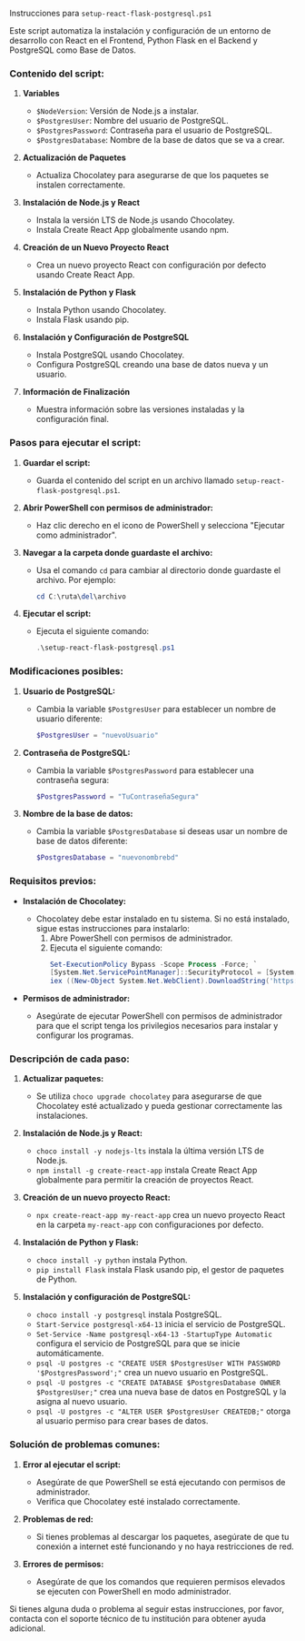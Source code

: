 Instrucciones para `setup-react-flask-postgresql.ps1`

Este script automatiza la instalación y configuración de un entorno de desarrollo con React en el Frontend, Python Flask en el Backend y PostgreSQL como Base de Datos.

### Contenido del script:

1. **Variables**
   - `$NodeVersion`: Versión de Node.js a instalar.
   - `$PostgresUser`: Nombre del usuario de PostgreSQL.
   - `$PostgresPassword`: Contraseña para el usuario de PostgreSQL.
   - `$PostgresDatabase`: Nombre de la base de datos que se va a crear.

2. **Actualización de Paquetes**
   - Actualiza Chocolatey para asegurarse de que los paquetes se instalen correctamente.

3. **Instalación de Node.js y React**
   - Instala la versión LTS de Node.js usando Chocolatey.
   - Instala Create React App globalmente usando npm.

4. **Creación de un Nuevo Proyecto React**
   - Crea un nuevo proyecto React con configuración por defecto usando Create React App.

5. **Instalación de Python y Flask**
   - Instala Python usando Chocolatey.
   - Instala Flask usando pip.

6. **Instalación y Configuración de PostgreSQL**
   - Instala PostgreSQL usando Chocolatey.
   - Configura PostgreSQL creando una base de datos nueva y un usuario.

7. **Información de Finalización**
   - Muestra información sobre las versiones instaladas y la configuración final.

### Pasos para ejecutar el script:

1. **Guardar el script:**
   - Guarda el contenido del script en un archivo llamado `setup-react-flask-postgresql.ps1`.

2. **Abrir PowerShell con permisos de administrador:**
   - Haz clic derecho en el icono de PowerShell y selecciona "Ejecutar como administrador".

3. **Navegar a la carpeta donde guardaste el archivo:**
   - Usa el comando `cd` para cambiar al directorio donde guardaste el archivo. Por ejemplo:
     ```powershell
     cd C:\ruta\del\archivo
     ```

4. **Ejecutar el script:**
   - Ejecuta el siguiente comando:
     ```powershell
     .\setup-react-flask-postgresql.ps1
     ```

### Modificaciones posibles:

1. **Usuario de PostgreSQL:**
   - Cambia la variable `$PostgresUser` para establecer un nombre de usuario diferente:
     ```powershell
     $PostgresUser = "nuevoUsuario"
     ```

2. **Contraseña de PostgreSQL:**
   - Cambia la variable `$PostgresPassword` para establecer una contraseña segura:
     ```powershell
     $PostgresPassword = "TuContraseñaSegura"
     ```

3. **Nombre de la base de datos:**
   - Cambia la variable `$PostgresDatabase` si deseas usar un nombre de base de datos diferente:
     ```powershell
     $PostgresDatabase = "nuevonombrebd"
     ```

### Requisitos previos:

- **Instalación de Chocolatey:**
  - Chocolatey debe estar instalado en tu sistema. Si no está instalado, sigue estas instrucciones para instalarlo:
    1. Abre PowerShell con permisos de administrador.
    2. Ejecuta el siguiente comando:
       ```powershell
       Set-ExecutionPolicy Bypass -Scope Process -Force; `
       [System.Net.ServicePointManager]::SecurityProtocol = [System.Net.ServicePointManager]::SecurityProtocol -bor 3072; `
       iex ((New-Object System.Net.WebClient).DownloadString('https://chocolatey.org/install.ps1'))
       ```

- **Permisos de administrador:**
  - Asegúrate de ejecutar PowerShell con permisos de administrador para que el script tenga los privilegios necesarios para instalar y configurar los programas.

### Descripción de cada paso:

1. **Actualizar paquetes:**
   - Se utiliza `choco upgrade chocolatey` para asegurarse de que Chocolatey esté actualizado y pueda gestionar correctamente las instalaciones.

2. **Instalación de Node.js y React:**
   - `choco install -y nodejs-lts` instala la última versión LTS de Node.js.
   - `npm install -g create-react-app` instala Create React App globalmente para permitir la creación de proyectos React.

3. **Creación de un nuevo proyecto React:**
   - `npx create-react-app my-react-app` crea un nuevo proyecto React en la carpeta `my-react-app` con configuraciones por defecto.

4. **Instalación de Python y Flask:**
   - `choco install -y python` instala Python.
   - `pip install Flask` instala Flask usando pip, el gestor de paquetes de Python.

5. **Instalación y configuración de PostgreSQL:**
   - `choco install -y postgresql` instala PostgreSQL.
   - `Start-Service postgresql-x64-13` inicia el servicio de PostgreSQL.
   - `Set-Service -Name postgresql-x64-13 -StartupType Automatic` configura el servicio de PostgreSQL para que se inicie automáticamente.
   - `psql -U postgres -c "CREATE USER $PostgresUser WITH PASSWORD '$PostgresPassword';"` crea un nuevo usuario en PostgreSQL.
   - `psql -U postgres -c "CREATE DATABASE $PostgresDatabase OWNER $PostgresUser;"` crea una nueva base de datos en PostgreSQL y la asigna al nuevo usuario.
   - `psql -U postgres -c "ALTER USER $PostgresUser CREATEDB;"` otorga al usuario permiso para crear bases de datos.

### Solución de problemas comunes:

1. **Error al ejecutar el script:**
   - Asegúrate de que PowerShell se está ejecutando con permisos de administrador.
   - Verifica que Chocolatey esté instalado correctamente.

2. **Problemas de red:**
   - Si tienes problemas al descargar los paquetes, asegúrate de que tu conexión a internet esté funcionando y no haya restricciones de red.

3. **Errores de permisos:**
   - Asegúrate de que los comandos que requieren permisos elevados se ejecuten con PowerShell en modo administrador.

Si tienes alguna duda o problema al seguir estas instrucciones, por favor, contacta con el soporte técnico de tu institución para obtener ayuda adicional.
